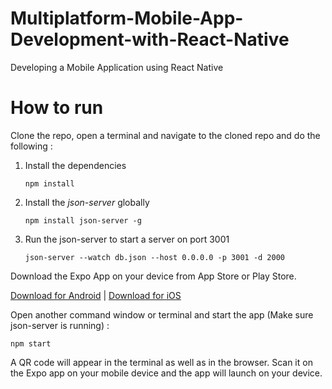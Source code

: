 # Multiplatform-Mobile-App-Development-with-React-Native
Developing a Mobile Application using React Native

# How to run
Clone the repo, open a terminal and navigate to the cloned repo and do the following : 

1. Install the dependencies

      `npm install`

2. Install the *json-server* globally

      `npm install json-server -g`

3. Run the json-server to start a server on port 3001 

      `json-server --watch db.json --host 0.0.0.0 -p 3001 -d 2000`

Download the Expo App on your device from App Store or Play Store.

   [Download for Android](https://play.google.com/store/apps/details?id=host.exp.exponent) | [Download for iOS](https://apps.apple.com/us/app/expo-client/id982107779)

Open another command window or terminal and start the app (Make sure json-server is running) :

`npm start`

A QR code will appear in the terminal as well as in the browser. Scan it on the Expo app on your mobile device and the app will launch on your device.
